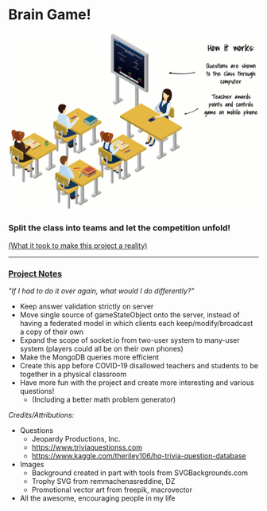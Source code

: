 # Brain Game!

![Explanation Animation](client/public/images/classroom_animation.gif?raw=true "How it Works")

### Split the class into teams and let the competition unfold!

[(What it took to make this project a reality)](client/public/images/braingame_brainstorm.gif?raw=true)

---

### [Project Notes](project-notes.txt?raw=true)

*"If I had to do it over again, what would I do differently?"*
* Keep answer validation strictly on server
* Move single source of gameStateObject onto the server, instead of having a federated model in which clients each keep/modify/broadcast a copy of their own
* Expand the scope of socket.io from two-user system to many-user system (players could all be on their own phones)
* Make the MongoDB queries more efficient
* Create this app before COVID-19 disallowed teachers and students to be together in a physical classroom
* Have more fun with the project and create more interesting and various questions!
  * (Including a better math problem generator)

*Credits/Attributions:*
* Questions
  * Jeopardy Productions, Inc.
  * https://www.triviaquestionss.com
  * https://www.kaggle.com/theriley106/hq-trivia-question-database
* Images
  * Background created in part with tools from SVGBackgrounds.com
  * Trophy SVG from remmachenasreddine, DZ
  * Promotional vector art from freepik, macrovector
* All the awesome, encouraging people in my life

